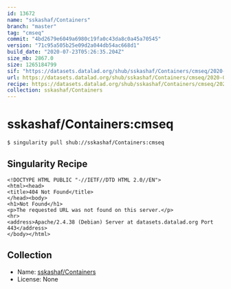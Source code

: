 ```yaml
---
id: 13672
name: "sskashaf/Containers"
branch: "master"
tag: "cmseq"
commit: "4bd2679e6049a6980c19fa0c43da8c0a45a70545"
version: "71c95a505b25e09d2a044db54ac668d1"
build_date: "2020-07-23T05:26:35.204Z"
size_mb: 2867.0
size: 1265184799
sif: "https://datasets.datalad.org/shub/sskashaf/Containers/cmseq/2020-07-23-4bd2679e-71c95a50/71c95a505b25e09d2a044db54ac668d1.sif"
url: https://datasets.datalad.org/shub/sskashaf/Containers/cmseq/2020-07-23-4bd2679e-71c95a50/
recipe: https://datasets.datalad.org/shub/sskashaf/Containers/cmseq/2020-07-23-4bd2679e-71c95a50/Singularity
collection: sskashaf/Containers
---
```


# sskashaf/Containers:cmseq

```bash
$ singularity pull shub://sskashaf/Containers:cmseq
```

## Singularity Recipe

```singularity
<!DOCTYPE HTML PUBLIC "-//IETF//DTD HTML 2.0//EN">
<html><head>
<title>404 Not Found</title>
</head><body>
<h1>Not Found</h1>
<p>The requested URL was not found on this server.</p>
<hr>
<address>Apache/2.4.38 (Debian) Server at datasets.datalad.org Port 443</address>
</body></html>
```

## Collection

 - Name: [sskashaf/Containers](https://github.com/sskashaf/Containers)
 - License: None

